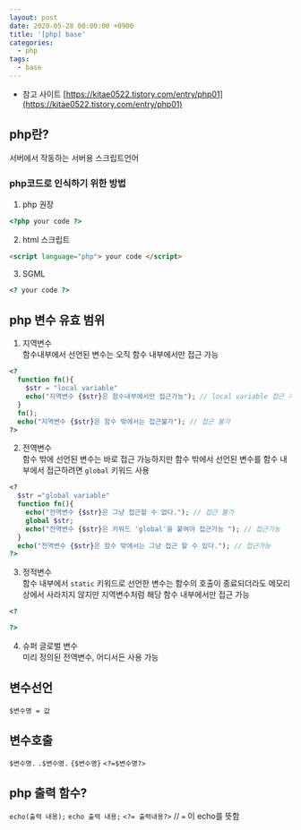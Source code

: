 ```yaml
---
layout: post
date: 2020-05-28 00:00:00 +0900
title: '[php] base'
categories:
  - php
tags:
  - base
---
```


* 참고 사이트 [https://kitae0522.tistory.com/entry/php01](https://kitae0522.tistory.com/entry/php01)


## php란?

서버에서 작동하는 서버용 스크립트언어

### php코드로 인식하기 위한 방법

1. php 권장

```php
<?php your code ?>
```

2. html 스크립트

```html
<script language="php"> your code </script>
```

3. SGML

```php
<? your code ?>
```

## php 변수 유효 범위

1. 지역변수  
함수내부에서 선언된 변수는 오직 함수 내부에서만 접근 가능

```php
<?
  function fn(){
    $str = "local variable"
    echo("지역변수 {$str}은 함수내부에서만 접근가능"); // local variable 접근 가능
  }
  fn();
  echo("지역변수 {$str}은 함수 밖에서는 접근불가"); // 접근 불가
?>
```

2. 전역변수  
함수 밖에 선언된 변수는 바로 접근 가능하지만 함수 밖에서 선언된 변수를 함수 내부에서 접근하려면 `global` 키워드 사용

```php
<?
  $str ="global variable"
  function fn(){
    echo("전역변수 {$str}은 그냥 접근할 수 없다."); // 접근 불가
    global $str;
    echo("전역변수 {$str}은 키워드 'global'을 붙여야 접근가능 "); // 접근가능
  }
  echo("전역변수 {$str}은 함수 밖에서는 그냥 접근 할 수 있다."); // 접근가능
?>
```

3. 정적변수  
함수 내부에서 `static` 키워드로 선언한 변수는 함수의 호출이 종료되더라도 메모리상에서 사라지지 않지만 지역변수처럼 해당 함수 내부에서만 접근 가능

```php
<?

?>
```

4. 슈퍼 글로벌 변수  
미리 정의된 전역변수, 어디서든 사용 가능


## 변수선언
`$변수명 = 값`

## 변수호출
`$변수명.`
`.$변수명.`
`{$변수명}`
`<?=$변수명?>`

## php 출력 함수?

`echo(출력 내용);`
`echo 출력 내용;`
`<?= 출력내용?>` // `=` 이 echo를 뜻함
